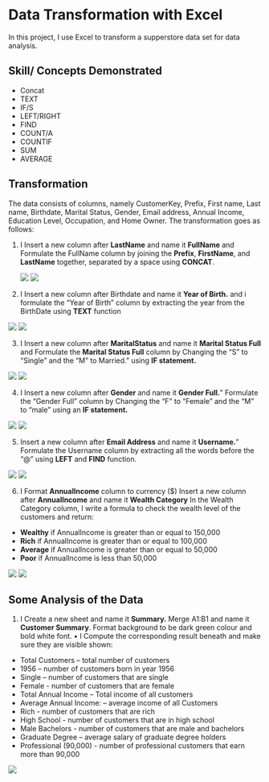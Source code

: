 # Data Transformation with Excel


In this project, I use Excel to transform a supperstore data set for data analysis.


## Skill/ Concepts Demonstrated
- Concat
- TEXT
- IF/S
- LEFT/RIGHT
- FIND
- COUNT/A
- COUNTIF
- SUM
- AVERAGE

## Transformation
The data consists of columns, namely CustomerKey, Prefix, First name, Last name, Birthdate, Marital Status, Gender, Email address, Annual Income, Education Level, Occupation, and Home Owner. The transformation goes as follows:
1. I Insert a new column after **LastName** and name it **FullName** and Formulate the FullName column by joining the **Prefix**, **FirstName**, and **LastName** 
together, separated by a space using **CONCAT**.


   ![](name.png)                 ![](fullna.png) 


2. I Insert a new column after Birthdate and name it **Year of Birth.** and i formulate the “Year of Birth” column by extracting the year from the BirthDate using **TEXT** function


![](yea1.png)                                           ![](year.png)         

3. I Insert a new column after **MaritalStatus** and name it **Marital Status Full** and Formulate the **Marital Status Full** column by Changing the “S” to “Single” and the “M” to Married.” using **IF statement.**


![](mari.png)                             ![](marital.png)



4. I Insert a new column after **Gender** and name it **Gender Full.**” Formulate the “Gender Full” column by Changing the “F” to “Female” and the “M” to “male” using an **IF statement.**


![](gen.png)                            ![](gender.png)

   
5. Insert a new column after **Email Address** and name it **Username.**”  Formulate the Username column by extracting all the words before the “@” using **LEFT** and **FIND** function.


![](u.png)                                                   ![](userna.png)


6. I Format **AnnualIncome** column to currency ($) Insert a new column after **AnnualIncome** and name it **Wealth Category** In the Wealth Category column, I write a formula to check the wealth level of the customers and return:
- **Wealthy** if AnnualIncome is greater than or equal to 150,000
- **Rich** if AnnualIncome is greater than or equal to 100,000
-  **Average** if AnnualIncome is greater than or equal to 50,000
-  **Poor** if AnnualIncome is less than 50,000




  ![](w1.png)                                              ![](wealt.png)

  


## Some Analysis of the Data

1. I Create a new sheet and name it **Summary.** Merge A1:B1 and name it **Customer Summary**. Format background to be dark green colour 
and bold white font.
• I Compute the corresponding result beneath and make sure they are visible
shown:
- Total Customers – total number of customers
- 1956 – number of customers born in year 1956
- Single – number of customers that are single
- Female - number of customers that are female
- Total Annual Income – Total income of all customers
- Average Annual Income: – average income of all Customers
- Rich - number of customers that are rich
- High School - number of customers that are in high school
- Male Bachelors - number of customers that are male and bachelors
- Graduate Degree – average salary of graduate degree holders
- Professional (90,000) - number of professional customers that earn more than 90,000



![](analy.png)





